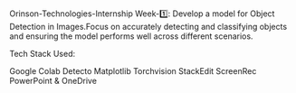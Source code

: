 Orinson-Technologies-Internship
Week-1️⃣:
Develop a model for Object Detection in Images.Focus on accurately detecting and classifying objects and ensuring the model performs well across different scenarios.

Tech Stack Used:

Google Colab
Detecto
Matplotlib
Torchvision
StackEdit
ScreenRec
PowerPoint & OneDrive
